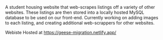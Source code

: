 A student housing website that web-scrapes listings off a variety of other websites. These listings are then stored into a locally hosted MySQL database to be used on our front-end. Currently working on adding images to each listing, and creating additional web-scrappers for other websites.

Webiste Hosted at https://geese-migration.netlify.app/
